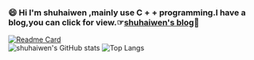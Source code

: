 ### 😄 Hi I'm shuhaiwen ,mainly use C + + programming.I have a blog,you can click for view.☞[shuhaiwen's blog](https://shuhaiwen.github.io/technical-documents/)👋
[![Readme Card](https://github-readme-stats.vercel.app/api/pin/?username=shuhaiwen&bg_color=45,fbc2eb,a6c1ee&repo=shuhaiwen.github.io)](https://github.com/shuhaiwen/shuhaiwen.github.io)
</br>
![shuhaiwen's GitHub stats](https://github-readme-stats.vercel.app/api?username=shuhaiwen&show_icons=true&theme=radical&bg_color=45,fbc2eb,a6c1ee)
![Top Langs](https://github-readme-stats.vercel.app/api/top-langs/?username=shuhaiwen&layout=compact&bg_color=45,fbc2eb,a6c1ee)
<!--
**shuhaiwen/shuhaiwen** is a ✨ _special_ ✨ repository because its `README.md` (this file) appears on your GitHub profile.

Here are some ideas to get you started:

- 🔭 I’m currently working on ...
- 🌱 I’m currently learning ...
- 👯 I’m looking to collaborate on ...
- 🤔 I’m looking for help with ...
- 💬 Ask me about ...
- 📫 How to reach me: ...
- 😄 Pronouns: ...
- ⚡ Fun fact: ...
-->
